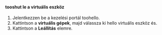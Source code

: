 #### <a name="tooshut-down-a-virtual-device"></a>tooshut le a virtuális eszköz
1. Jelentkezzen be a kezelési portál toohello.
2. Kattintson a **virtuális gépek**, majd válassza ki hello virtuális eszköz és.
3. Kattintson a **Leállítás** elemre.

